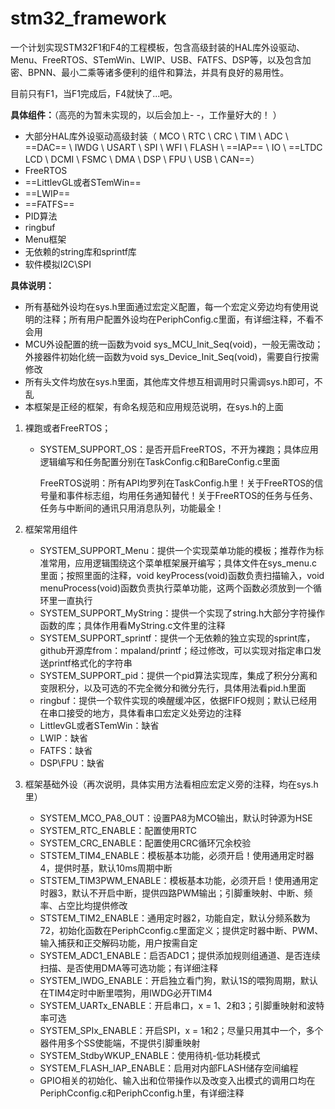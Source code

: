 # stm32_framework
一个计划实现STM32F1和F4的工程模板，包含高级封装的HAL库外设驱动、Menu、FreeRTOS、STemWin、LWIP、USB、FATFS、DSP等，以及包含加密、BPNN、最小二乘等诸多便利的组件和算法，并具有良好的易用性。

目前只有F1，当F1完成后，F4就快了...吧。

**具体组件：**（高亮的为暂未实现的，以后会加上- -，工作量好大的！ ）

-   大部分HAL库外设驱动高级封装（ MCO \ RTC \ CRC \ TIM \ ADC \ ==DAC== \ IWDG \ USART \ SPI \ WFI \ FLASH \ ==IAP== \ IO \ ==LTDC LCD \ DCMI \ FSMC \ DMA \ DSP \ FPU \ USB \ CAN==）
-   FreeRTOS
-   ==LittlevGL或者STemWin==
-   ==LWIP==
-   ==FATFS==
-   PID算法
-   ringbuf
-   Menu框架
-   无依赖的string库和sprintf库
-   软件模拟I2C\SPI

**具体说明：**

-   所有基础外设均在sys.h里面通过宏定义配置，每一个宏定义旁边均有使用说明的注释；所有用户配置外设均在PeriphConfig.c里面，有详细注释，不看不会用
-   MCU外设配置的统一函数为void sys_MCU_Init_Seq(void)，一般无需改动；外接器件初始化统一函数为void sys_Device_Init_Seq(void)，需要自行按需修改
-   所有头文件均放在sys.h里面，其他库文件想互相调用时只需调sys.h即可，不乱
-   本框架是正经的框架，有命名规范和应用规范说明，在sys.h的上面

1.  裸跑或者FreeRTOS；

    -   SYSTEM_SUPPORT_OS：是否开启FreeRTOS，不开为裸跑；具体应用逻辑编写和任务配置分别在TaskConfig.c和BareConfig.c里面

        FreeRTOS说明：所有API均罗列在TaskConfig.h里！关于FreeRTOS的信号量和事件标志组，均用任务通知替代！关于FreeRTOS的任务与任务、任务与中断间的通讯只用消息队列，功能最全！

2.  框架常用组件

    -   SYSTEM_SUPPORT_Menu：提供一个实现菜单功能的模板；推荐作为标准常用，应用逻辑围绕这个菜单框架展开编写；具体文件在sys_menu.c里面；按照里面的注释，void keyProcess(void)函数负责扫描输入，void menuProcess(void)函数负责执行菜单功能，这两个函数必须放到一个循环里一直执行
    -   SYSTEM_SUPPORT_MyString：提供一个实现了string.h大部分字符操作函数的库；具体作用看MyString.c文件里的注释
    -   SYSTEM_SUPPORT_sprintf：提供一个无依赖的独立实现的sprint库，github开源库from：mpaland/printf；经过修改，可以实现对指定串口发送printf格式化的字符串
    -   SYSTEM_SUPPORT_pid：提供一个pid算法实现库，集成了积分分离和变限积分，以及可选的不完全微分和微分先行，具体用法看pid.h里面
    -   ringbuf：提供一个软件实现的唤醒缓冲区，依据FIFO规则；默认已经用在串口接受的地方，具体看串口宏定义处旁边的注释
    -   LittlevGL或者STemWin：缺省
    -   LWIP：缺省
    -   FATFS：缺省
    -   DSP\FPU：缺省

3.  框架基础外设（再次说明，具体实用方法看相应宏定义旁的注释，均在sys.h里）

    -   SYSTEM_MCO_PA8_OUT：设置PA8为MCO输出，默认时钟源为HSE
    -   SYSTEM_RTC_ENABLE：配置使用RTC
    -   SYSTEM_CRC_ENABLE：配置使用CRC循环冗余校验
    -   STSTEM_TIM4_ENABLE：模板基本功能，必须开启！使用通用定时器4，提供时基，默认10ms周期中断
    -   STSTEM_TIM3PWM_ENABLE：模板基本功能，必须开启！使用通用定时器3，默认不开启中断，提供四路PWM输出；引脚重映射、中断、频率、占空比均提供修改
    -   STSTEM_TIM2_ENABLE：通用定时器2，功能自定，默认分频系数为72，初始化函数在PeriphCconfig.c里面定义；提供定时器中断、PWM、输入捕获和正交解码功能，用户按需自定
    -   SYSTEM_ADC1_ENABLE：启否ADC1；提供添加规则组通道、是否连续扫描、是否使用DMA等可选功能；有详细注释
    -   SYSTEM_IWDG_ENABLE：开启独立看门狗，默认1S的喂狗周期，默认在TIM4定时中断里喂狗，用IWDG必开TIM4
    -   SYSTEM_UARTx_ENABLE：开启串口，x = 1、2和3；引脚重映射和波特率可选
    -   SYSTEM_SPIx_ENABLE：开启SPI，x = 1和2；尽量只用其中一个，多个器件用多个SS使能端，不提供引脚重映射
    -   SYSTEM_StdbyWKUP_ENABLE：使用待机-低功耗模式
    -   SYSTEM_FLASH_IAP_ENABLE：启用对内部FLASH储存空间编程
    -   GPIO相关的初始化、输入出和位带操作以及改变入出模式的调用口均在PeriphCconfig.c和PeriphCconfig.h里，有详细注释


